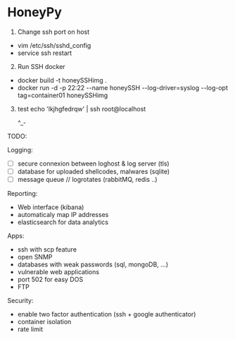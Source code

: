 # HoneyPy

1. Change ssh port on host
- vim /etc/ssh/sshd_config
- service ssh restart

2. Run SSH docker
- docker build -t honeySSHimg .
- docker run -d -p 22:22  --name honeySSH  --log-driver=syslog --log-opt tag=container01  honeySSHimg

3. test
	echo 'lkjhgfedrqw' | ssh root@localhost

	^_-
	
	
TODO:

Logging:
- [ ] secure connexion between loghost & log server (tls)
- [ ] database for uploaded shellcodes, malwares (sqlite)
- [ ] message queue // logrotates (rabbitMQ, redis ..)

Reporting:
-	Web interface (kibana)
-	automaticaly map IP addresses
-	elasticsearch for data analytics

Apps:
-	ssh with scp feature
-	open SNMP
-	databases with weak passwords (sql, mongoDB, ...)
-	vulnerable web applications
-	port 502 for easy DOS
-	FTP

Security:
-	enable two factor authentication (ssh + google authenticator)
-	container isolation
-	rate limit
